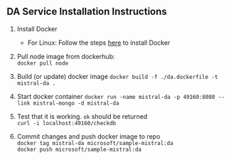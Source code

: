 ## DA Service Installation Instructions
1. Install Docker
    - For Linux: Follow the steps [here](https://docs.docker.com/engine/installation/linux/ubuntu/#install-using-the-repository) to install Docker
2. Pull node image from dockerhub:   
``docker pull node``

3. Build (or update) docker image 
``docker build -f ./da.dockerfile -t mistral-da .``

4. Start docker container
``docker run -name mistral-da -p 49160:8080 --link mistral-mongo -d mistral-da``

5. Test that it is working. `ok` should be returned   
``curl -i localhost:49160/checkdb``

6. Commit changes and push docker image to repo    
``docker tag mistral-da microsoft/sample-mistral:da``    
``docker push microsoft/sample-mistral:da``